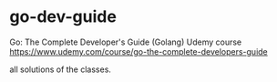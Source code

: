 # go-dev-guide
Go: The Complete Developer's Guide (Golang)
Udemy course
https://www.udemy.com/course/go-the-complete-developers-guide

all solutions of the classes.
